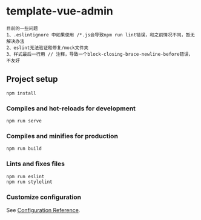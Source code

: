# template-vue-admin

```
目前的一些问题
1、.eslintignore 中如果使用 /*.js会导致npm run lint错误，和之前情况不同，暂无解决办法
2、eslint无法验证和修复/mock文件夹
3、样式最后一行用 // 注释，导致一个block-closing-brace-newline-before错误，不友好
```

## Project setup
```
npm install
```

### Compiles and hot-reloads for development
```
npm run serve
```

### Compiles and minifies for production
```
npm run build
```

### Lints and fixes files
```
npm run eslint
npm run stylelint
```

### Customize configuration
See [Configuration Reference](https://cli.vuejs.org/config/).

